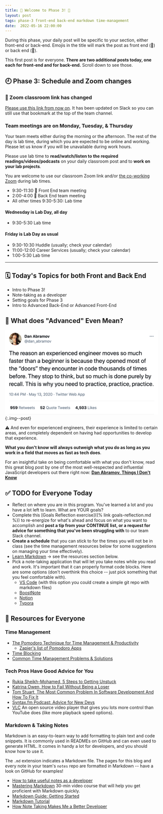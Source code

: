 ```yaml
---
title: 🐻 Welcome to Phase 3! 🦊
layout: post
tags: phase-3 front-end back-end markdown time-management
date:  2022-05-16 22:00:00
---
```


During this phase, your daily post will be specific to your section, either front-end or back-end. Emojis in the title will mark the post as front end (🦊) or back end (🐻).

This first post is for everyone. **There are two additional posts today, one each for front-end and for back-end.** Scroll down to see those.

## 🕘 Phase 3: Schedule and Zoom changes

### 🚨 Zoom classroom link has changed

[Please use this link from now on](https://us02web.zoom.us/j/88017099254?pwd=S0dXVDlNaE1wWU1uTE5mVFFDa0xoZz09). It has been updated on Slack so you can still use that bookmark at the top of the team channel.

### Team meetings are on Monday, Tuesday, & Thursday

Your team meets either during the morning or the afternoon. The rest of the day is lab time, during which you are expected to be online and working. Please let us know if you will be unavailable during work hours.

Please use lab time to **read/watch/listen to the required readings/videos/podcasts** on your daily classroom post and to **work on your lab projects**.

You are welcome to use our classroom Zoom link and/or [the co-working Zoom](https://us02web.zoom.us/j/705824048?pwd=Zk55dFpXa09jNGcvS2UramRNRkxyZz09) during lab times.

- 9:30-11:30 🦊 Front End team meeting
- 2:00-4:00 🐻 Back End team meeting
- All other times 9:30-5:30: Lab time

#### Wednesday is Lab Day, all day

- 9:30-5:30 Lab time

#### Friday is Lab Day as usual

- 9:30-10:30 Huddle (usually; check your calendar)
- 11:00-12:00 Career Services (usually; check your calendar)
- 1:00-5:30 Lab time

---

## 🗓️ Today's Topics for both Front and Back End

- Intro to Phase 3!
- Note-taking as a developer
- Setting goals for Phase 3
- Intro to Advanced Back-End or Advanced Front-End

## 🤨 What does "Advanced" Even Mean?

![](/assets/img/dan-abramov-tweet.png){:.img--post}

⚠️ And even for experienced engineers, their experience is limited to certain areas, and completely dependent on having had opportunities to develop that experience.

**What you don't know will always outweigh what you do as long as you work in a field that moves as fast as tech does**.

For an insightful take on being comfortable with what you don't know, read this great blog post by one of the most well-respected and influential JavaScript developers out there right now: **[Dan Abramov, Things I Don't Know](https://overreacted.io/things-i-dont-know-as-of-2018/)**

## ✅ TODO for Everyone Today

- Reflect on where you are in this program. You've learned a lot and you have a lot left to learn. What are YOUR goals?
- Complete this [Goals Reflection exercise]({% link goals-reflection.md %}) to re-energize for what's ahead and focus on what you want to accomplish and **post a tip from your CONTINUE list, or a request for advice for something that you've been struggling with** to our team Slack channel.
- **Create a schedule** that you can stick to for the times you will not be in class (see the time management resources below for some suggestions on managing your time effectively).
- [Learn Markdown](https://learnxinyminutes.com/docs/markdown/) -> see the resources section below.
- Pick a note-taking application that will let you take notes while you read and work. It's important that it can properly format code blocks. Here are some options (don't overthink this choice -- just pick something that you feel comfortable with).
    - [VS Code](https://helgeklein.com/blog/2020/10/vs-code-as-markdown-note-taking-app/) (with this option you could create a simple git repo with markdown files)
    - [BoostNote](https://boostnote.io/)
    - [Notion](https://www.notion.so/)
    - [Typora](https://typora.io/)

## 🔖 Resources for Everyone

### Time Management

- [The Pomodoro Technique for Time Management & Productivity](https://todoist.com/productivity-methods/pomodoro-technique)
    - [Zapier's list of Pomodoro Apps](https://zapier.com/blog/best-pomodoro-apps/)
- [Time Blocking](https://todoist.com/productivity-methods/time-blocking)
- [Common Time Management Problems & Solutions](https://dev.to/actitime/20-most-common-time-management-problems-solutions-3abb)

### Tech Pros Have Good Advice for You

- [Rukia Sheikh-Mohamed, 5 Steps to Getting Unstuck](https://dev.to/rukiaasm/working-smarter-5-steps-to-getting-unstuck-with-rukia-sheikh-mohamed-1932)
- [Katrina Owen, How to Fail Without Being a Loser](https://youtu.be/40P31QpKtTo)
- [Tom Stuart, The Most Common Problem In Software Development And How To Fix It](https://www.youtube.com/watch?v=TdBELZG0UMY&t=0s)
- [Syntax.fm Podcast: Advice for New Devs](https://syntax.fm/show/382/advice-for-new-devs)
- [VLC](https://www.videolan.org/vlc/download-macosx.html) An open source video player that gives you lots more control than YouTube does (like more playback speed options).

### Markdown & Taking Notes

Markdown is an easy-to-learn way to add formatting to plain text and code snippets. It is commonly used in READMEs on GitHub and can even used to generate HTML. It comes in handy a lot for developers, and you should know how to use it.

The `.md` extension indicates a Markdown file. The pages for this blog and every note in your team's `notes` repo are formatted in Markdown -- have a look on GitHub for examples!

- [How to take useful notes as a developer](https://momentumlearn.notion.site/How-to-take-useful-notes-as-a-developer-55d31e3cc9af4b789bebf1c1e3cd8142)
- [Mastering Markdown](https://masteringmarkdown.com/) 30-min video course that will help you get proficient with Markdown quickly.
- [Markdown Guide: Getting Started](https://www.markdownguide.org/getting-started/)
- [Markdown Tutorial](https://www.markdowntutorial.com/)
- [How Note Taking Makes Me a Better Developer](https://spin.atomicobject.com/2019/03/15/note-taking-developers/)
